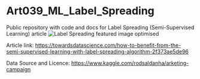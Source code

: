 # Art039_ML_Label_Spreading
Public repository with code and docs for Label Spreading (Semi-Supervised Learning) article
![Label Spreading featured image optimised](https://user-images.githubusercontent.com/24861699/143793680-c6bca15a-d3c2-4714-ada1-a5a1cd3c6ecf.png)

Article link: https://towardsdatascience.com/how-to-benefit-from-the-semi-supervised-learning-with-label-spreading-algorithm-2f373ae5de96

Data Source and Licence: https://www.kaggle.com/rodsaldanha/arketing-campaign
